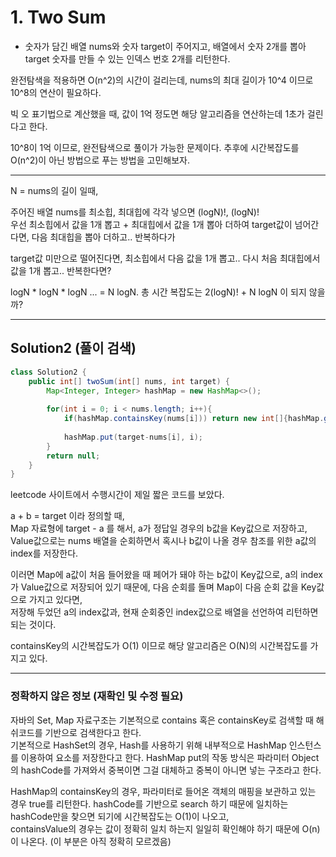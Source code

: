 # 1. Two Sum

- 숫자가 담긴 배열 nums와 숫자 target이 주어지고, 배열에서 숫자 2개를 뽑아 target 숫자를 만들 수 있는 인덱스 번호 2개를 리턴한다.

완전탐색을 적용하면 O(n^2)의 시간이 걸리는데, 
nums의 최대 길이가 10^4 이므로 10^8의 연산이 필요하다.

빅 오 표기법으로 계산했을 때, 값이 1억 정도면 해당 알고리즘을 연산하는데 1초가 걸린다고 한다.

10^8이 1억 이므로, 완전탐색으로 풀이가 가능한 문제이다.
추후에 시간복잡도를 O(n^2)이 아닌 방법으로 푸는 방법을 고민해보자.

---

N = nums의 길이 일때,

주어진 배열 nums를 최소힙, 최대힙에 각각 넣으면 (logN)!, (logN)!  
우선 최소힙에서 값을 1개 뽑고 + 최대힙에서 값을 1개 뽑아 더하여 target값이 넘어간다면, 다음 최대힙을 뽑아 더하고.. 반복하다가

target값 미만으로 떨어진다면, 최소힙에서 다음 값을 1개 뽑고.. 다시 처음 최대힙에서 값을 1개 뽑고.. 반복한다면?

logN * logN * logN ... = N logN.
총 시간 복잡도는 2(logN)! + N logN 이 되지 않을까?

---

## Solution2 (풀이 검색)

```java
class Solution2 {
    public int[] twoSum(int[] nums, int target) {
        Map<Integer, Integer> hashMap = new HashMap<>();
        
        for(int i = 0; i < nums.length; i++){
            if(hashMap.containsKey(nums[i])) return new int[]{hashMap.get(nums[i]),i};
            
            hashMap.put(target-nums[i], i);
        }
        return null;
    }
}
```

leetcode 사이트에서 수행시간이 제일 짧은 코드를 보았다.

a + b = target 이라 정의할 때,  
Map 자료형에 target - a 를 해서, a가 정답일 경우의 b값을 Key값으로 저장하고,  
Value값으로는 nums 배열을 순회하면서 혹시나 b값이 나올 경우 참조를 위한 a값의 index를 저장한다.

이러면 Map에 a값이 처음 들어왔을 때 페어가 돼야 하는 b값이 Key값으로, a의 index가 Value값으로 저장되어 있기 때문에,
다음 순회를 돌며 Map이 다음 순회 값을 Key값으로 가지고 있다면,  
저장해 두었던 a의 index값과, 현재 순회중인 index값으로 배열을 선언하여 리턴하면 되는 것이다.

containsKey의 시간복잡도가 O(1) 이므로 해당 알고리즘은 O(N)의 시간복잡도를 가지고 있다.

---

### 정확하지 않은 정보 (재확인 및 수정 필요)

자바의 Set, Map 자료구조는 기본적으로 contains 혹은 containsKey로 검색할 때 해쉬코드를 기반으로 검색한다고 한다.  
기본적으로 HashSet의 경우, Hash를 사용하기 위해 내부적으로 HashMap 인스턴스를 이용하여 요소를 저장한다고 한다.
HashMap put의 작동 방식은 파라미터 Object의 hashCode를 가져와서 중복이면 그걸 대체하고 중복이 아니면 넣는 구조라고 한다.

HashMap의 containsKey의 경우, 파라미터로 들어온 객체의 매핑을 보관하고 있는 경우 true를 리턴한다.
hashCode를 기반으로 search 하기 때문에 일치하는 hashCode만을 찾으면 되기에 시간복잡도는 O(1)이 나오고,  
containsValue의 경우는 값이 정확히 일치 하는지 일일히 확인해야 하기 때문에 O(n)이 나온다. (이 부분은 아직 정확히 모르겠음)
